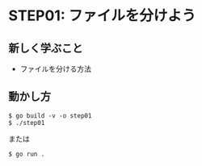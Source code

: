 # STEP01: ファイルを分けよう

## 新しく学ぶこと

* ファイルを分ける方法

## 動かし方

```
$ go build -v -o step01
$ ./step01
```

または

```
$ go run .
```

